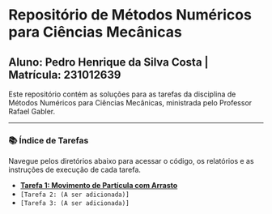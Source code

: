 # Repositório de Métodos Numéricos para Ciências Mecânicas
## Aluno: Pedro Henrique da Silva Costa | Matrícula: 231012639

Este repositório contém as soluções para as tarefas da disciplina de Métodos Numéricos para Ciências Mecânicas, ministrada pelo Professor Rafael Gabler.

---

### 📚 Índice de Tarefas

Navegue pelos diretórios abaixo para acessar o código, os relatórios e as instruções de execução de cada tarefa.

* **[Tarefa 1: Movimento de Partícula com Arrasto](./Tarefa_1/README.md)**
* `[Tarefa 2: (A ser adicionada)]`
* `[Tarefa 3: (A ser adicionada)]`
